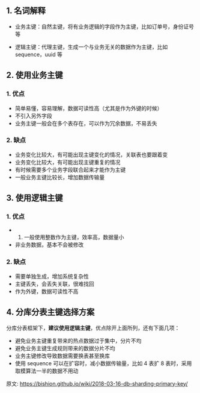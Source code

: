 ## 1. 名词解释

- 业务主键：自然主键，将有业务逻辑的字段作为主键，比如订单号，身份证号等

- 逻辑主键：代理主键，生成一个与业务无关的数据作为主键，比如 sequence，uuid 等



## 2. 使用业务主键

### 1. 优点

- 简单易懂，容易理解，数据可读性高（尤其是作为外键的时候）
- 不引入另外字段
- 业务主键一般会在多个表存在，可以作为冗余数据，不易丢失

### 2. 缺点

- 业务变化比较大，有可能出现主键变化的情况，关联表也要跟着变
- 业务变化比较大，有可能出现主键重复的情况
- 有时候需要多个业务字段联合起来才能作为主键
- 一般业务主键比较长，增加数据传输量



## 3. 使用逻辑主键

### 1. 优点

- 1. 一般使用整数作为主键，效率高，数据量小
- 非业务数据，基本不会被修改

### 2. 缺点

- 需要单独生成，增加系统复杂性
- 主键丢失，会丢失关联，很难找回
- 作为外键，数据可读性不高



## 4. 分库分表主键选择方案

分库分表框架下，**建议使用逻辑主键**，优点除开上面所列，还有下面几项：

- 避免业务主键重复带来的热点数据过于集中，分片不均
- 避免业务主键生成规则带来的数据分片不均
- 业务主键修改导致数据需要换表甚至换库
- 使用 sequence 可以在扩容时，减小数据传输量，比如 4 表扩 8 表时，采用取模算法一半的数据不用动



原文: https://bishion.github.io/wiki/2018-03-16-db-sharding-primary-key/

